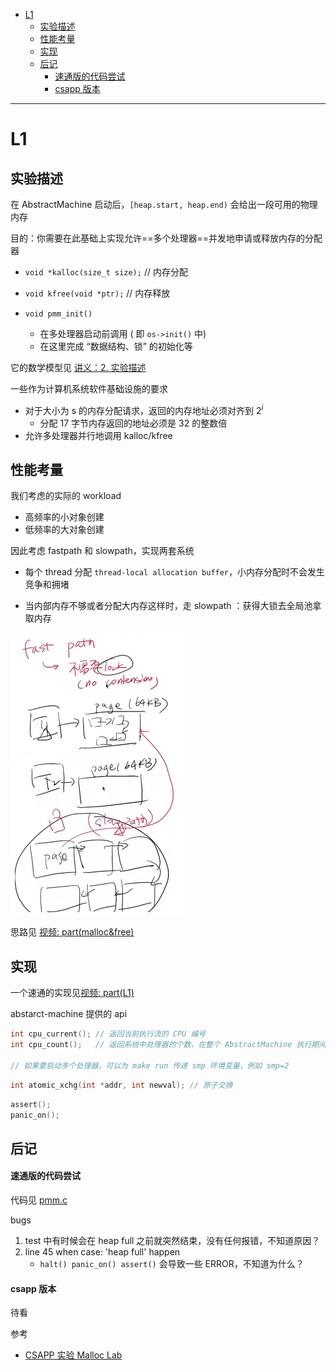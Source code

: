 - [L1](#l1)
  - [实验描述](#实验描述)
  - [性能考量](#性能考量)
  - [实现](#实现)
  - [后记](#后记)
      - [速通版的代码尝试](#速通版的代码尝试)
      - [csapp 版本](#csapp-版本)


---

# L1

## 实验描述

在 AbstractMachine 启动后，`[heap.start, heap.end)` 会给出一段可用的物理内存

目的：你需要在此基础上实现允许==多个处理器==并发地申请或释放内存的分配器

- `void *kalloc(size_t size);`  // 内存分配

- `void kfree(void *ptr);` // 内存释放

- `void pmm_init()` 
  - 在多处理器启动前调用 ( 即 `os->init()` 中)  
  - 在这里完成 “数据结构、锁” 的初始化等

它的数学模型见 [讲义：2. 实验描述](https://jyywiki.cn/OS/2022/labs/L1.html)

一些作为计算机系统软件基础设施的要求

- 对于大小为 s 的内存分配请求，返回的内存地址必须对齐到 $2^i$
  - 分配 17 字节内存返回的地址必须是 32 的整数倍
- 允许多处理器并行地调用 kalloc/kfree

## 性能考量

我们考虑的实际的 workload

- 高频率的小对象创建
- 低频率的大对象创建

因此考虑 fastpath 和 slowpath，实现两套系统

- 每个 thread 分配 `thread-local allocation buffer`，小内存分配时不会发生竞争和拥堵

- 当内部内存不够或者分配大内存这样时，走 slowpath ：获得大锁去全局池拿取内存

![](image/2023-10-14-17-55-17.png)

思路见 [视频: part(malloc&free)](https://www.bilibili.com/video/BV17F411s7e9/?spm_id_from=333.788&vd_source=454e9c56dd1d2d25131e921b939a8d39)

## 实现

一个速通的实现见[视频: part(L1)](https://www.bilibili.com/video/BV1iY411A7w1/?spm_id_from=333.788&vd_source=454e9c56dd1d2d25131e921b939a8d39)

abstarct-machine 提供的 api

```c
int cpu_current(); // 返回当前执行流的 CPU 编号
int cpu_count();   // 返回系统中处理器的个数，在整个 AbstractMachine 执行期间数值不会变化

// 如果要启动多个处理器，可以为 make run 传递 smp 环境变量，例如 smp=2
```

```c
int atomic_xchg(int *addr, int newval); // 原子交换
```

```c
assert();
panic_on();
```

## 后记

#### 速通版的代码尝试

代码见 [pmm.c](./L1code/pmm_se.c)

bugs
1. test 中有时候会在 heap full 之前就突然结束，没有任何报错，不知道原因？
2. line 45 when case: 'heap full' happen
   - `halt() panic_on() assert()` 会导致一些 ERROR，不知道为什么？

#### csapp 版本

待看

参考

- [CSAPP 实验 Malloc Lab](https://zhuanlan.zhihu.com/p/490514848)